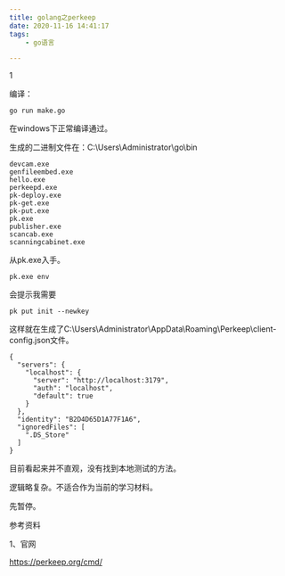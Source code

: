 ```yaml
---
title: golang之perkeep
date: 2020-11-16 14:41:17
tags:
	- go语言

---
```


1

编译：

```
go run make.go
```

在windows下正常编译通过。

生成的二进制文件在：C:\Users\Administrator\go\bin

```
devcam.exe
genfileembed.exe
hello.exe
perkeepd.exe
pk-deploy.exe
pk-get.exe
pk-put.exe
pk.exe
publisher.exe
scancab.exe
scanningcabinet.exe
```

从pk.exe入手。

```
pk.exe env
```

会提示我需要

```
pk put init --newkey
```

这样就在生成了C:\Users\Administrator\AppData\Roaming\Perkeep\client-config.json文件。

```
{
  "servers": {
    "localhost": {
      "server": "http://localhost:3179",
      "auth": "localhost",
      "default": true
    }
  },
  "identity": "B2D4D65D1A77F1A6",
  "ignoredFiles": [
    ".DS_Store"
  ]
}
```



目前看起来并不直观，没有找到本地测试的方法。

逻辑略复杂。不适合作为当前的学习材料。

先暂停。



参考资料

1、官网

https://perkeep.org/cmd/